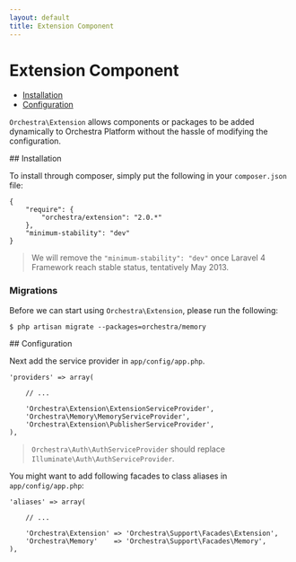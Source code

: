 ```yaml
---
layout: default
title: Extension Component
---
```


Extension Component
==============

* [Installation](#installation)
* [Configuration](#configuration)

<article id="introduction">

`Orchestra\Extension` allows components or packages to be added dynamically to Orchestra Platform without the hassle of modifying the configuration.

</article>

<article id="installation">
## Installation

To install through composer, simply put the following in your `composer.json` file:

	{
		"require": {
			"orchestra/extension": "2.0.*"
		},
		"minimum-stability": "dev"
	}

> We will remove the `"minimum-stability": "dev"` once Laravel 4 Framework reach stable status, tentatively May 2013.

<a id="migrate"></a>
### Migrations

Before we can start using `Orchestra\Extension`, please run the following:

	$ php artisan migrate --packages=orchestra/memory

</article>

<article id="configuration">
## Configuration

Next add the service provider in `app/config/app.php`.

	'providers' => array(
		
		// ...
		
		'Orchestra\Extension\ExtensionServiceProvider',
		'Orchestra\Memory\MemoryServiceProvider',
		'Orchestra\Extension\PublisherServiceProvider',
	),

> `Orchestra\Auth\AuthServiceProvider` should replace `Illuminate\Auth\AuthServiceProvider`.

You might want to add following facades to class aliases in `app/config/app.php`:

	'aliases' => array(

		// ...
		
		'Orchestra\Extension' => 'Orchestra\Support\Facades\Extension',
		'Orchestra\Memory'    => 'Orchestra\Support\Facades\Memory',
	),

</article>
